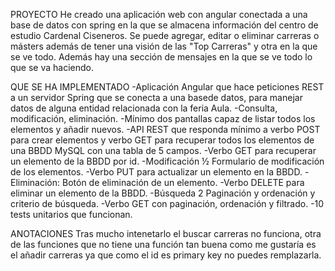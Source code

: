 PROYECTO
He creado una aplicación web con angular conectada a una base de datos con spring en la que se almacena información del centro de estudio Cardenal Ciseneros. 
Se puede agregar, editar o eliminar carreras o másters además de tener una visión de las "Top Carreras" y otra en la que se ve todo.
Además hay una sección de mensajes en la que se ve todo lo que se va haciendo.

QUE SE HA IMPLEMENTADO
-Aplicación Angular que hace peticiones REST a un servidor Spring que se conecta a una basede datos, 
para manejar datos de alguna entidad relacionada con la feria Aula.
-Consulta, modificación, eliminación.
-Mínimo dos pantallas capaz de listar todos los elementos y añadir nuevos.
-API REST que responda mínimo a verbo POST para crear elementos y verbo GET para recuperar todos los elementos de una BBDD MySQL con una tabla de 5 campos.
-Verbo GET para recuperar un elemento de la BBDD por id.
-Modificación ½ Formulario de modificación de los elementos.
-Verbo PUT para actualizar un elemento en la BBDD.
-Eliminación: Botón de eliminación de un elemento.
-Verbo DELETE para eliminar un elemento de la BBDD.
-Búsqueda 2 Paginación y ordenación y criterio de búsqueda.
-Verbo GET con paginación, ordenación y filtrado.
-10 tests unitarios que funcionan.

ANOTACIONES
Tras mucho intenetarlo el buscar carreras no funciona, otra de las funciones que no tiene una función tan buena como me gustaría es el añadir carreras ya que
como el id es primary key no puedes remplazarla.
